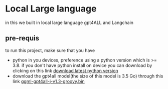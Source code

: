 # Local Large language
in this we built in local large language gpt4ALL and Langchain

## pre-requis
to run this project, make sure that you have 
- python in you devices, preference using a python version which is >= 3.8. if you don't have python install on device you can download by clicking on this link [download latest python version](https://www.python.org/download)
- download the gpt4all model(the size of this model is 3.5 Go) through this link [ggml-gpt4all-j-v1.3-groovy.bin](https://gpt4all.io/index.html)

